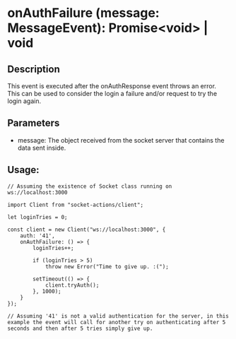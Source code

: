 # onAuthFailure (message: MessageEvent): Promise\<void> | void

## Description

This event is executed after the onAuthResponse event throws an error. This can
be used to consider the login a failure and/or request to try the login again.

## Parameters

- message: The object received from the socket server that contains the data
  sent inside.

## Usage:

```
// Assuming the existence of Socket class running on ws://localhost:3000

import Client from "socket-actions/client";

let loginTries = 0;

const client = new Client("ws://localhost:3000", {
    auth: '41',
    onAuthFailure: () => {
        loginTries++;

        if (loginTries > 5)
            throw new Error("Time to give up. :(");

        setTimeout(() => {
            client.tryAuth();
        }, 1000);
    }
});

// Assuming '41' is not a valid authentication for the server, in this example the event will call for another try on authenticating after 5 seconds and then after 5 tries simply give up.
```
